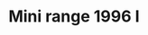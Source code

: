 ---
    title: Mini range 1996 I
    slug: Mini-range-1996-I
    description:
    code: Mini-range-1996-I
    image: https://cmdiy-archive.s3.us-east-1.amazonaws.com/adverts/images/Mini+range+1996+I.jpeg
    download: https://cmdiy-archive.s3.us-east-1.amazonaws.com/adverts/documents/Mini+range+1996+I.pdf
---